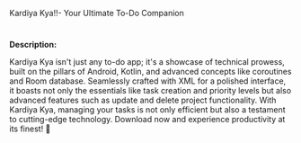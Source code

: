 Kardiya Kya!!- Your Ultimate To-Do Companion
#


**Description:**


Kardiya Kya isn't just any to-do app; it's a showcase of technical prowess, built on the pillars of Android, Kotlin, and advanced concepts like coroutines and Room database. Seamlessly crafted with XML for a polished interface, it boasts not only the essentials like task creation and priority levels but also advanced features such as update and delete project functionality. With Kardiya Kya, managing your tasks is not only efficient but also a testament to cutting-edge technology. Download now and experience productivity at its finest! 🚀
